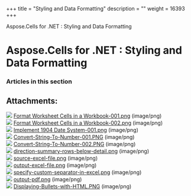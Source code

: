 +++
title = "Styling and Data Formatting" 
description = "" 
weight = 16393 
+++

Aspose.Cells for .NET : Styling and Data Formatting  

# Aspose.Cells for .NET : Styling and Data Formatting


### Articles in this section

           

## Attachments:

![](https://docs2.aspose.com/cells/net/images/icons/bullet_blue.gif) [Format Worksheet Cells in a Workbook-001.png](https://docs2.aspose.com/cells/net/attachments/5017515/5112600.png) (image/png)  
![](https://docs2.aspose.com/cells/net/images/icons/bullet_blue.gif) [Format Worksheet Cells in a Workbook-002.png](https://docs2.aspose.com/cells/net/attachments/5017515/5112599.png) (image/png)  
![](https://docs2.aspose.com/cells/net/images/icons/bullet_blue.gif) [Implement 1904 Date System-001.png](https://docs2.aspose.com/cells/net/attachments/5017515/5112589.png) (image/png)  
![](https://docs2.aspose.com/cells/net/images/icons/bullet_blue.gif) [Convert-String-To-Number-001.PNG](https://docs2.aspose.com/cells/net/attachments/5017515/5112586.png) (image/png)  
![](https://docs2.aspose.com/cells/net/images/icons/bullet_blue.gif) [Convert-String-To-Number-002.PNG](https://docs2.aspose.com/cells/net/attachments/5017515/5112593.png) (image/png)  
![](https://docs2.aspose.com/cells/net/images/icons/bullet_blue.gif) [direction-summary-rows-below-detail.png](https://docs2.aspose.com/cells/net/attachments/5017515/5112642.png) (image/png)  
![](https://docs2.aspose.com/cells/net/images/icons/bullet_blue.gif) [source-excel-file.png](https://docs2.aspose.com/cells/net/attachments/5017515/5112643.png) (image/png)  
![](https://docs2.aspose.com/cells/net/images/icons/bullet_blue.gif) [output-excel-file.png](https://docs2.aspose.com/cells/net/attachments/5017515/5112644.png) (image/png)  
![](https://docs2.aspose.com/cells/net/images/icons/bullet_blue.gif) [specify-custom-separator-in-excel.png](https://docs2.aspose.com/cells/net/attachments/5017515/5112647.png) (image/png)  
![](https://docs2.aspose.com/cells/net/images/icons/bullet_blue.gif) [output-pdf.png](https://docs2.aspose.com/cells/net/attachments/5017515/5112648.png) (image/png)  
![](https://docs2.aspose.com/cells/net/images/icons/bullet_blue.gif) [Displaying-Bullets-with-HTML.PNG](https://docs2.aspose.com/cells/net/attachments/5017515/5112634.png) (image/png)  

